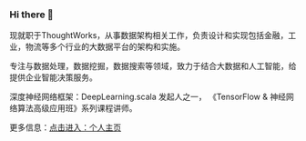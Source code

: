 ### Hi there 👋

现就职于ThoughtWorks，从事数据架构相关工作，负责设计和实现包括金融，工业，物流等多个行业的大数据平台的架构和实施。

专注与数据处理，数据挖掘，数据搜索等领域，致力于结合大数据和人工智能，给提供企业智能决策服务。

深度神经网络框架：DeepLearning.scala 发起人之一， 《TensorFlow & 神经网络算法高级应用班》系列课程讲师。

更多信息：[点击进入：个人主页](https://baifachuan.com)


<!--
**baifachuan/baifachuan** is a ✨ _special_ ✨ repository because its `README.md` (this file) appears on your GitHub profile.

Here are some ideas to get you started:

- 🔭 I’m currently working on ...
- 🌱 I’m currently learning ...
- 👯 I’m looking to collaborate on ...
- 🤔 I’m looking for help with ...
- 💬 Ask me about ...
- 📫 How to reach me: ...
- 😄 Pronouns: ...
- ⚡ Fun fact: ...
-->
